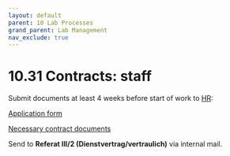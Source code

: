 ```yaml
---
layout: default
parent: 10 Lab Processes
grand_parent: Lab Management
nav_exclude: true
---
```


# 10.31 Contracts: staff

Submit documents at least 4 weeks before start of work to [HR](https://www.uni-bamberg.de/abt-personal/personal3-2/team-zustaendigkeiten/):

[Application form](https://www.uni-bamberg.de/fileadmin/abt-personal/Homepage_ab_2016-03/11_Formulare_Infos_Merkblaetter/Einstellungsantraege_Weiterbeschaeftigungsantraege/Einstellungsantrag_nichtwissenschaftliche_Beschaeftigte.docx)

[Necessary contract documents](https://www.uni-bamberg.de/fileadmin/abt-personal/Homepage_ab_2016-03/11_Formulare_Infos_Merkblaetter/Einstellungsunterlagen/Einstellungsunterl_Besch_nichtwiss.zip)

Send to **Referat III/2 (Dienstvertrag/vertraulich)** via internal mail.
